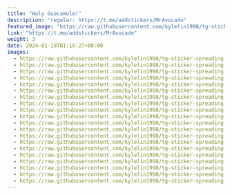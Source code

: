 ```yaml
---
title: "Holy Guacamole!"
description: "regular: https://t.me/addstickers/MrAvocado"
featured_image: "https://raw.githubusercontent.com/kylelin1998/tg-sticker-spreading-worldwide-images/main/img/84469814-7e07-4b68-9d5d-e8f8da954eb0.jpg"
link: "https://t.me/addstickers/MrAvocado"
weight: 3
date: 2024-01-18T01:16:27+08:00
images:
  - https://raw.githubusercontent.com/kylelin1998/tg-sticker-spreading-worldwide-images/main/img/84469814-7e07-4b68-9d5d-e8f8da954eb0.jpg
  - https://raw.githubusercontent.com/kylelin1998/tg-sticker-spreading-worldwide-images/main/img/6c5f362d-5b7e-473c-a5dc-9cc51b7e7437.jpg
  - https://raw.githubusercontent.com/kylelin1998/tg-sticker-spreading-worldwide-images/main/img/e1c0c7ff-b6e4-4c35-8dea-374258f0679e.jpg
  - https://raw.githubusercontent.com/kylelin1998/tg-sticker-spreading-worldwide-images/main/img/40395e62-d9a4-4128-b539-56c281c4d4cb.jpg
  - https://raw.githubusercontent.com/kylelin1998/tg-sticker-spreading-worldwide-images/main/img/93d6c3fc-0154-47bd-98ee-da216dcf595b.jpg
  - https://raw.githubusercontent.com/kylelin1998/tg-sticker-spreading-worldwide-images/main/img/9e6ccf86-f3a8-495c-b23d-94f4fa479014.jpg
  - https://raw.githubusercontent.com/kylelin1998/tg-sticker-spreading-worldwide-images/main/img/c634b455-db05-49f0-8821-bec336ce4b64.jpg
  - https://raw.githubusercontent.com/kylelin1998/tg-sticker-spreading-worldwide-images/main/img/b2611f6a-8a8c-4eb3-a9cb-1e0b64f73802.jpg
  - https://raw.githubusercontent.com/kylelin1998/tg-sticker-spreading-worldwide-images/main/img/e046abfe-6652-4363-90ec-25034a4dfe4f.jpg
  - https://raw.githubusercontent.com/kylelin1998/tg-sticker-spreading-worldwide-images/main/img/fab02b6c-efae-498f-92a4-675f5a4f8052.jpg
  - https://raw.githubusercontent.com/kylelin1998/tg-sticker-spreading-worldwide-images/main/img/dd7f58f8-3964-482a-8038-f24499b2a3aa.jpg
  - https://raw.githubusercontent.com/kylelin1998/tg-sticker-spreading-worldwide-images/main/img/5facf3d8-1ab5-452e-81ff-46e67adaa5e3.jpg
  - https://raw.githubusercontent.com/kylelin1998/tg-sticker-spreading-worldwide-images/main/img/b5fd5f79-1fd8-4e8a-9095-e62490bfe24b.jpg
  - https://raw.githubusercontent.com/kylelin1998/tg-sticker-spreading-worldwide-images/main/img/10a37a64-f279-4e35-848d-9ff98dc8f704.jpg
  - https://raw.githubusercontent.com/kylelin1998/tg-sticker-spreading-worldwide-images/main/img/50d9b9c6-0871-4160-992a-6ee3d9c75c7c.jpg
  - https://raw.githubusercontent.com/kylelin1998/tg-sticker-spreading-worldwide-images/main/img/4474fe49-b543-4950-9082-dd8d16c67235.jpg
  - https://raw.githubusercontent.com/kylelin1998/tg-sticker-spreading-worldwide-images/main/img/5a22dadb-ad94-43dc-b896-290560c8a7d1.jpg
  - https://raw.githubusercontent.com/kylelin1998/tg-sticker-spreading-worldwide-images/main/img/7e6182e2-bf20-4fa3-bf82-461a7ffddd49.jpg
  - https://raw.githubusercontent.com/kylelin1998/tg-sticker-spreading-worldwide-images/main/img/600553d0-3d2c-4d7b-be58-29c4259b2ddf.jpg
  - https://raw.githubusercontent.com/kylelin1998/tg-sticker-spreading-worldwide-images/main/img/9f801500-312d-4016-8c12-7601762be317.jpg
---
```

